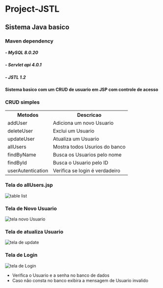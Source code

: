 # Project-JSTL 
## Sistema Java basico
### Maven dependency
##### - MySQL 8.0.20
##### - Servlet api 4.0.1
##### - JSTL 1.2
#### Sistema basico com um CRUD de usuario em JSP com controle de acesso
### CRUD simples
<table>
   <tr>
      <th>Metodos</th>
      <th>Descricao</th>
   </tr>
   <tr>
      <td>addUser</td>
      <td>Adiciona um novo Usuario</td>
   </tr>
   <tr>
      <td>deleteUser</td>
      <td>Exclui um Usuario</td>
   </tr>
   <tr>
      <td>updateUser</td>
      <td>Atualiza um Usuario</td>
   </tr>
   <tr>
      <td>allUsers</td>
      <td>Mostra todos Usurios do banco</td>
   </tr>
   <tr>
      <td>findByName</td>
      <td>Busca os Usuarios pelo nome</td>
   </tr>
   </tr>
   <tr>
      <td>findById</td>
      <td>Busca o Usuario pelo ID</td>
   </tr>
   <tr>
      <td>userAutentication</td>
      <td>Verifica se login é verdadeiro</td>
   </tr>
</table>


### Tela do allUsers.jsp
![table list](https://user-images.githubusercontent.com/14569809/83801150-06997880-a67f-11ea-8e0f-0cac892b33cf.PNG)


### Tela de Novo Usuario
![tela novo Usuario](https://user-images.githubusercontent.com/14569809/83802132-9d1a6980-a680-11ea-80fa-a31e4052bcd6.PNG)


### Tela de atualiza Usuario
![tela de update](https://user-images.githubusercontent.com/14569809/83802221-bcb19200-a680-11ea-8f42-8d04f7300410.PNG)


### Tela de Login
![tela de Login](https://user-images.githubusercontent.com/14569809/83800640-1f555e80-a67e-11ea-9633-e10e6ba76767.PNG)
- Verifica o Usuario e a senha no banco de dados
- Caso não consta no banco exibira a mensagem de Usuario invalido
